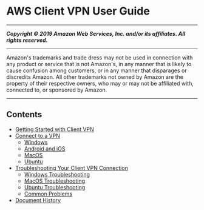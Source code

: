 # AWS Client VPN User Guide

-----
*****Copyright &copy; 2019 Amazon Web Services, Inc. and/or its affiliates. All rights reserved.*****

-----
Amazon's trademarks and trade dress may not be used in 
     connection with any product or service that is not Amazon's, 
     in any manner that is likely to cause confusion among customers, 
     or in any manner that disparages or discredits Amazon. All other 
     trademarks not owned by Amazon are the property of their respective
     owners, who may or may not be affiliated with, connected to, or 
     sponsored by Amazon.

-----
## Contents
+ [Getting Started with Client VPN](user-getting-started.md)
+ [Connect to a VPN](connect.md)
   + [Windows](windows.md)
   + [Android and iOS](android.md)
   + [MacOS](macos.md)
   + [Ubuntu](ubuntu.md)
+ [Troubleshooting Your Client VPN Connection](troubleshooting.md)
   + [Windows Troubleshooting](windows-troubleshooting.md)
   + [MacOS Troubleshooting](macos-troubleshooting.md)
   + [Ubuntu Troubleshooting](ubuntu-troubleshooting.md)
   + [Common Problems](common-troubleshooting.md)
+ [Document History](WhatsNew.md)